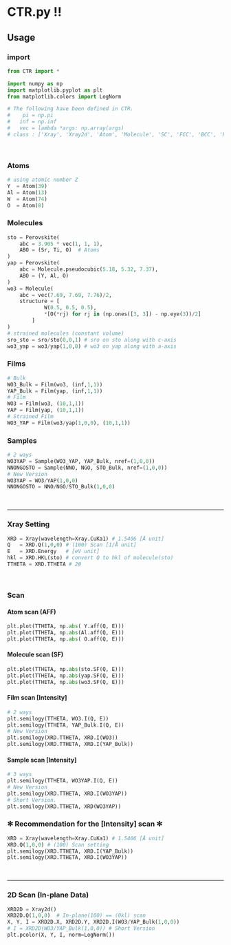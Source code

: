 # CTR.py !!

## Usage

### import

```python
from CTR import *
```
```python
import numpy as np
import matplotlib.pyplot as plt
from matplotlib.colors import LogNorm
```
```python
# The following have been defined in CTR.
#    pi = np.pi
#   inf = np.inf
#   vec = lambda *args: np.array(args)
# class : ['Xray', 'Xray2d', 'Atom', 'Molecule', 'SC', 'FCC', 'BCC', 'Perovskite', 'Film', 'Sample']
```
<br>

### Atoms
```python
# using atomic number Z
Y  = Atom(39)
Al = Atom(13)
W  = Atom(74)
O  = Atom(8)
```

### Molecules
```python
sto = Perovskite(
    abc = 3.905 * vec(1, 1, 1),
    ABO = (Sr, Ti, O)  # Atoms
)
yap = Perovskite(
    abc = Molecule.pseudocubic(5.18, 5.32, 7.37),
    ABO = (Y, Al, O)
)
wo3 = Molecule(
    abc = vec(7.69, 7.69, 7.76)/2,
    structure = [
            W(0.5, 0.5, 0.5),
            *[O(*rj) for rj in (np.ones([3, 3]) - np.eye(3))/2]
        ]
)
# strained molecules (constant volume)
sro_sto = sro/sto(0,0,1) # sro on sto along with c-axis
wo3_yap = wo3/yap(1,0,0) # wo3 on yap along with a-axis
```

### Films
```python
# Bulk
WO3_Bulk = Film(wo3, (inf,1,1))
YAP_Bulk = Film(yap, (inf,1,1))
# Film
WO3 = Film(wo3, (10,1,1))
YAP = Film(yap, (10,1,1))
# Strained Film
WO3_YAP = Film(wo3/yap(1,0,0), (10,1,1))
```

### Samples
```python
# 2 ways
WO3YAP = Sample(WO3_YAP, YAP_Bulk, nref=(1,0,0))
NNONGOSTO = Sample(NNO, NGO, STO_Bulk, nref=(1,0,0))
# New Version
WO3YAP = WO3/YAP(1,0,0)
NNONGOSTO = NNO/NGO/STO_Bulk(1,0,0)
```

<br>

---

### Xray Setting
```python
XRD = Xray(wavelength=Xray.CuKa1) # 1.5406 [Å unit]
Q   = XRD.Q(1,0,0) # (100) Scan [1/Å unit]
E   = XRD.Energy   # [eV unit]
hkl = XRD.HKL(sto) # convert Q to hkl of molecule(sto)
TTHETA = XRD.TTHETA # 2θ
```

<br>

### Scan

#### Atom scan (AFF)
```python
plt.plot(TTHETA, np.abs( Y.aff(Q, E)))
plt.plot(TTHETA, np.abs(Al.aff(Q, E)))
plt.plot(TTHETA, np.abs( O.aff(Q, E)))
```

#### Molecule scan (SF)
```python
plt.plot(TTHETA, np.abs(sto.SF(Q, E)))
plt.plot(TTHETA, np.abs(yap.SF(Q, E)))
plt.plot(TTHETA, np.abs(wo3.SF(Q, E)))
```

#### Film scan [Intensity]
```python
# 2 ways
plt.semilogy(TTHETA, WO3.I(Q, E))
plt.semilogy(TTHETA, YAP_Bulk.I(Q, E))
# New Version
plt.semilogy(XRD.TTHETA, XRD.I(WO3))
plt.semilogy(XRD.TTHETA, XRD.I(YAP_Bulk))
```

#### Sample scan [Intensity]
```python
# 3 ways
plt.semilogy(TTHETA, WO3YAP.I(Q, E))
# New Version
plt.semilogy(XRD.TTHETA, XRD.I(WO3YAP))
# Short Version.
plt.semilogy(XRD.TTHETA, XRD(WO3YAP))
```

### ✻ Recommendation for the [Intensity] scan ✻
```python
XRD = Xray(wavelength=Xray.CuKa1) # 1.5406 [Å unit]
XRD.Q(1,0,0) # (100) Scan setting
plt.semilogy(XRD.TTHETA, XRD.I(YAP_Bulk))
plt.semilogy(XRD.TTHETA, XRD.I(WO3YAP))
```

<br>

---

### 2D Scan (In-plane Data)
```python
XRD2D = Xray2d()
XRD2D.Q(1,0,0)  # In-plane(100) == (0kl) scan
X, Y, I = XRD2D.X, XRD2D.Y, XRD2D.I(WO3/YAP_Bulk(1,0,0))
# I = XRD2D(WO3/YAP_Bulk(1,0,0)) # Short Version
plt.pcolor(X, Y, I, norm=LogNorm())
```